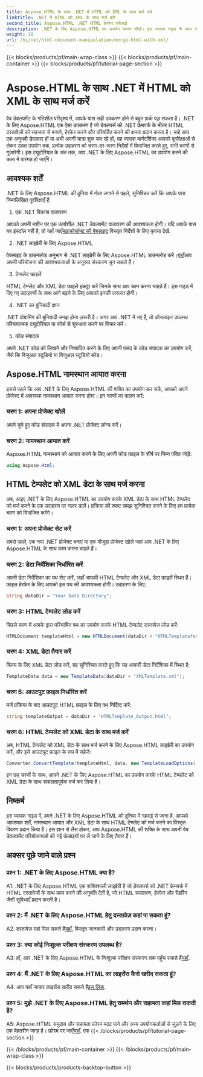 ```yaml
---
title: Aspose.HTML के साथ .NET में HTML को XML के साथ मर्ज करें
linktitle: .NET में HTML को XML के साथ मर्ज करें
second_title: Aspose.HTML .NET HTML हेरफेर एपीआई
description: .NET के लिए Aspose.HTML का उपयोग करना सीखें। इस व्यापक गाइड के साथ नामस्थान आयात करें, HTML को XML के साथ मर्ज करें और अपने वेब विकास कौशल को बढ़ाएँ।
weight: 18
url: /hi/net/html-document-manipulation/merge-html-with-xml/
---
```


{{< blocks/products/pf/main-wrap-class >}}
{{< blocks/products/pf/main-container >}}
{{< blocks/products/pf/tutorial-page-section >}}

# Aspose.HTML के साथ .NET में HTML को XML के साथ मर्ज करें


वेब डेवलपमेंट के गतिशील परिदृश्य में, आपके पास सही उपकरण होने से बहुत फ़र्क पड़ सकता है। .NET के लिए Aspose.HTML एक ऐसा उपकरण है जो डेवलपर्स को .NET फ़्रेमवर्क के भीतर HTML दस्तावेज़ों को सहजता से बनाने, हेरफेर करने और परिवर्तित करने की क्षमता प्रदान करता है। चाहे आप एक अनुभवी डेवलपर हों या अभी अपनी यात्रा शुरू कर रहे हों, यह व्यापक मार्गदर्शिका आपको पूर्वापेक्षाओं से लेकर उन्नत उपयोग तक, प्रत्येक उदाहरण को चरण-दर-चरण निर्देशों में विभाजित करते हुए, सभी चरणों से गुज़ारेगी। इस ट्यूटोरियल के अंत तक, आप .NET के लिए Aspose.HTML का उपयोग करने की कला में पारंगत हो जाएँगे।

## आवश्यक शर्तें

.NET के लिए Aspose.HTML की दुनिया में गोता लगाने से पहले, सुनिश्चित करें कि आपके पास निम्नलिखित पूर्वापेक्षाएँ हैं:

1. एक .NET विकास वातावरण

आपको अपनी मशीन पर एक कार्यशील .NET डेवलपमेंट वातावरण की आवश्यकता होगी। यदि आपके पास यह इंस्टॉल नहीं है, तो यहाँ जाएँ[माइक्रोसॉफ्ट की वेबसाइट](https://docs.microsoft.com/en-us/dotnet/core/install/) विस्तृत निर्देशों के लिए कृपया देखें.

2. .NET लाइब्रेरी के लिए Aspose.HTML

 वेबसाइट के डाउनलोड अनुभाग से .NET लाइब्रेरी के लिए Aspose.HTML डाउनलोड करें।[यहाँ](https://releases.aspose.com/html/net/)आप अपनी परियोजना की आवश्यकताओं के अनुरूप संस्करण चुन सकते हैं।

3. टेम्पलेट फ़ाइलें

HTML टेम्प्लेट और XML डेटा फ़ाइलें इकट्ठा करें जिनके साथ आप काम करना चाहते हैं। इस गाइड में दिए गए उदाहरणों के साथ आगे बढ़ने के लिए आपको इनकी ज़रूरत होगी।

4. .NET का बुनियादी ज्ञान

.NET प्रोग्रामिंग की बुनियादी समझ होना ज़रूरी है। अगर आप .NET में नए हैं, तो ऑनलाइन उपलब्ध परिचयात्मक ट्यूटोरियल या कोर्स से शुरुआत करने पर विचार करें।

5. कोड संपादक

अपने .NET कोड को लिखने और निष्पादित करने के लिए अपनी पसंद के कोड संपादक का उपयोग करें, जैसे कि विजुअल स्टूडियो या विजुअल स्टूडियो कोड।

## Aspose.HTML नामस्थान आयात करना

इससे पहले कि आप .NET के लिए Aspose.HTML की शक्ति का उपयोग कर सकें, आपको अपने प्रोजेक्ट में आवश्यक नामस्थान आयात करना होगा। इन चरणों का पालन करें:

### चरण 1: अपना प्रोजेक्ट खोलें

अपने चुने हुए कोड संपादक में अपना .NET प्रोजेक्ट लॉन्च करें।

### चरण 2: नामस्थान आयात करें

Aspose.HTML नामस्थान को आयात करने के लिए अपनी कोड फ़ाइल के शीर्ष पर निम्न पंक्ति जोड़ें:

```csharp
using Aspose.Html;
```

## HTML टेम्पलेट को XML डेटा के साथ मर्ज करना

अब, आइए .NET के लिए Aspose.HTML का उपयोग करके XML डेटा के साथ HTML टेम्पलेट को मर्ज करने के एक उदाहरण पर नज़र डालें। प्रक्रिया की स्पष्ट समझ सुनिश्चित करने के लिए हम प्रत्येक चरण को विभाजित करेंगे।

### चरण 1: अपना प्रोजेक्ट सेट करें

सबसे पहले, एक नया .NET प्रोजेक्ट बनाएं या एक मौजूदा प्रोजेक्ट खोलें जहां आप .NET के लिए Aspose.HTML के साथ काम करना चाहते हैं।

### चरण 2: डेटा निर्देशिका निर्धारित करें

अपनी डेटा निर्देशिका का पथ सेट करें, जहाँ आपकी HTML टेम्पलेट और XML डेटा फ़ाइलें स्थित हैं। फ़ाइल हेरफेर के लिए आपको इस पथ की आवश्यकता होगी। उदाहरण के लिए:

```csharp
string dataDir = "Your Data Directory";
```

### चरण 3: HTML टेम्पलेट लोड करें

पिछले चरण में आपके द्वारा परिभाषित पथ का उपयोग करके HTML टेम्पलेट दस्तावेज़ लोड करें:

```csharp
HTMLDocument templateHtml = new HTMLDocument(dataDir + "HTMLTemplateforXML.html");
```

### चरण 4: XML डेटा तैयार करें

विलय के लिए XML डेटा लोड करें, यह सुनिश्चित करते हुए कि यह आपकी डेटा निर्देशिका में स्थित है:

```csharp
TemplateData data = new TemplateData(dataDir + "XMLTemplate.xml");
```

### चरण 5: आउटपुट फ़ाइल निर्धारित करें

मर्ज प्रक्रिया के बाद आउटपुट HTML फ़ाइल के लिए पथ निर्दिष्ट करें:

```csharp
string templateOutput = dataDir + "HTMLTemplate_Output.html";
```

### चरण 6: HTML टेम्पलेट को XML डेटा के साथ मर्ज करें

अब, HTML टेम्पलेट को XML डेटा के साथ मर्ज करने के लिए Aspose.HTML लाइब्रेरी का उपयोग करें, और इसे आउटपुट फ़ाइल के रूप में सहेजें:

```csharp
Converter.ConvertTemplate(templateHtml, data, new TemplateLoadOptions(), templateOutput);
```

इन छह चरणों के साथ, आपने .NET के लिए Aspose.HTML का उपयोग करके HTML टेम्पलेट को XML डेटा के साथ सफलतापूर्वक मर्ज कर लिया है।

## निष्कर्ष

इस व्यापक गाइड में, हमने .NET के लिए Aspose.HTML की दुनिया में गहराई से जाना है, आपको आवश्यक शर्तें, नामस्थान आयात और XML डेटा के साथ HTML टेम्प्लेट को मर्ज करने का विस्तृत विवरण प्रदान किया है। इस ज्ञान से लैस होकर, आप Aspose.HTML की शक्ति के साथ अपनी वेब डेवलपमेंट परियोजनाओं को नई ऊंचाइयों पर ले जाने के लिए तैयार हैं।

## अक्सर पूछे जाने वाले प्रश्न

### प्रश्न 1: .NET के लिए Aspose.HTML क्या है?

A1: .NET के लिए Aspose.HTML एक शक्तिशाली लाइब्रेरी है जो डेवलपर्स को .NET फ्रेमवर्क में HTML दस्तावेजों के साथ काम करने की अनुमति देती है, जो HTML रूपांतरण, हेरफेर और रेंडरिंग जैसी सुविधाएँ प्रदान करती है।

### प्रश्न 2: मैं .NET के लिए Aspose.HTML हेतु दस्तावेज़ कहां पा सकता हूं?

 A2: दस्तावेज़ यहां मिल सकते हैं[यहाँ](https://reference.aspose.com/html/net/), विस्तृत जानकारी और उदाहरण प्रदान करना।

### प्रश्न 3: क्या कोई निःशुल्क परीक्षण संस्करण उपलब्ध है?

 A3: हाँ, आप .NET के लिए Aspose.HTML के निःशुल्क परीक्षण संस्करण तक पहुँच सकते हैं[यहाँ](https://releases.aspose.com/).

### प्रश्न 4: मैं .NET के लिए Aspose.HTML का लाइसेंस कैसे खरीद सकता हूं?

 A4: आप यहाँ जाकर लाइसेंस खरीद सकते हैं[इस लिंक](https://purchase.aspose.com/buy).

### प्रश्न 5: मुझे .NET के लिए Aspose.HTML हेतु समर्थन और सहायता कहां मिल सकती है?

 A5: Aspose.HTML समुदाय और सहायता फ़ोरम मदद पाने और अन्य उपयोगकर्ताओं से जुड़ने के लिए एक बेहतरीन जगह है। फ़ोरम पर जाएँ[यहाँ](https://forum.aspose.com/).
एफ
{{< /blocks/products/pf/tutorial-page-section >}}

{{< /blocks/products/pf/main-container >}}
{{< /blocks/products/pf/main-wrap-class >}}

{{< blocks/products/products-backtop-button >}}
